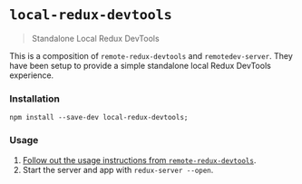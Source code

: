 # `local-redux-devtools`
> Standalone Local Redux DevTools

This is a composition of `remote-redux-devtools` and `remotedev-server`. They have been setup to provide a simple standalone local Redux DevTools experience.

### Installation

```
npm install --save-dev local-redux-devtools;
```

### Usage

1. [Follow out the usage instructions from `remote-redux-devtools`](https://github.com/zalmoxisus/remote-redux-devtools#usage).
2. Start the server and app with `redux-server --open`.
